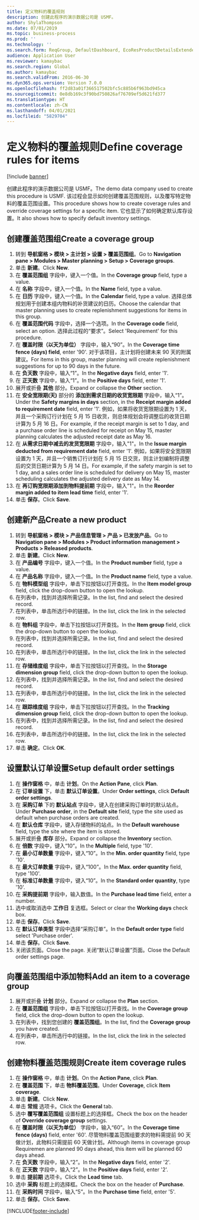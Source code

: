 ```yaml
---
title: 定义物料的覆盖规则
description: 创建此程序的演示数据公司是 USMF。
author: ShylaThompson
ms.date: 07/01/2019
ms.topic: business-process
ms.prod: ''
ms.technology: ''
ms.search.form: ReqGroup, DefaultDashboard, EcoResProductDetailsExtended, EcoResProductCreate, InventItemOrderSetup, ReqItemTable
audience: Application User
ms.reviewer: kamaybac
ms.search.region: Global
ms.author: kamaybac
ms.search.validFrom: 2016-06-30
ms.dyn365.ops.version: Version 7.0.0
ms.openlocfilehash: ff2d83a01f366517502bfc5c885b6f963bd945ca
ms.sourcegitcommit: 0e8db169c3f90bd750826af76709ef5d621fd377
ms.translationtype: HT
ms.contentlocale: zh-CN
ms.lasthandoff: 04/01/2021
ms.locfileid: "5829704"
---
```

# <a name="define-coverage-rules-for-items"></a><span data-ttu-id="5de6d-103">定义物料的覆盖规则</span><span class="sxs-lookup"><span data-stu-id="5de6d-103">Define coverage rules for items</span></span>

[!include [banner](../../includes/banner.md)]

<span data-ttu-id="5de6d-104">创建此程序的演示数据公司是 USMF。</span><span class="sxs-lookup"><span data-stu-id="5de6d-104">The demo data company used to create this procedure is USMF.</span></span> <span data-ttu-id="5de6d-105">该过程会显示如何创建覆盖范围规则，以及覆写特定物料的覆盖范围设置。</span><span class="sxs-lookup"><span data-stu-id="5de6d-105">This procedure shows how to create coverage rules and override coverage settings for a specific item.</span></span> <span data-ttu-id="5de6d-106">它也显示了如何确定默认库存设置。</span><span class="sxs-lookup"><span data-stu-id="5de6d-106">It also shows how to specify default inventory settings.</span></span>


## <a name="create-a-coverage-group"></a><span data-ttu-id="5de6d-107">创建覆盖范围组</span><span class="sxs-lookup"><span data-stu-id="5de6d-107">Create a coverage group</span></span>
1. <span data-ttu-id="5de6d-108">转到 **导航窗格 > 模块 > 主计划 > 设置 > 覆盖范围组**。</span><span class="sxs-lookup"><span data-stu-id="5de6d-108">Go to **Navigation pane > Modules > Master planning > Setup > Coverage groups**.</span></span>
2. <span data-ttu-id="5de6d-109">单击 **新建**。</span><span class="sxs-lookup"><span data-stu-id="5de6d-109">Click **New**.</span></span>
3. <span data-ttu-id="5de6d-110">在 **覆盖范围组** 字段中，键入一个值。</span><span class="sxs-lookup"><span data-stu-id="5de6d-110">In the **Coverage group** field, type a value.</span></span>
4. <span data-ttu-id="5de6d-111">在 **名称** 字段中，键入一个值。</span><span class="sxs-lookup"><span data-stu-id="5de6d-111">In the **Name** field, type a value.</span></span>
5. <span data-ttu-id="5de6d-112">在 **日历** 字段中，键入一个值。</span><span class="sxs-lookup"><span data-stu-id="5de6d-112">In the **Calendar** field, type a value.</span></span> <span data-ttu-id="5de6d-113">选择总体规划用于创建本组内物料的补货建议的日历。</span><span class="sxs-lookup"><span data-stu-id="5de6d-113">Choose the calendar that master planning uses to create replenishment suggestions for items in this group.</span></span>  
6. <span data-ttu-id="5de6d-114">在 **覆盖范围代码** 字段中，选择一个选项。</span><span class="sxs-lookup"><span data-stu-id="5de6d-114">In the **Coverage code** field, select an option.</span></span> <span data-ttu-id="5de6d-115">选择此过程的“要求”。</span><span class="sxs-lookup"><span data-stu-id="5de6d-115">Select 'Requirement' for this procedure.</span></span>  
7. <span data-ttu-id="5de6d-116">在 **覆盖时限（以天为单位）** 字段中，输入“90”。</span><span class="sxs-lookup"><span data-stu-id="5de6d-116">In the **Coverage time fence (days) field**, enter '90'.</span></span> <span data-ttu-id="5de6d-117">对于该项目，主计划将创建未来 90 天的附属建议。</span><span class="sxs-lookup"><span data-stu-id="5de6d-117">For items in this group, master planning will create replenishment suggestions for up to 90 days in the future.</span></span>  
8. <span data-ttu-id="5de6d-118">在 **负天数** 字段中，输入“1”。</span><span class="sxs-lookup"><span data-stu-id="5de6d-118">In the **Negative days** field, enter '1'.</span></span>
9. <span data-ttu-id="5de6d-119">在 **正天数** 字段中，输入“1”。</span><span class="sxs-lookup"><span data-stu-id="5de6d-119">In the **Positive days** field, enter '1'.</span></span>
10. <span data-ttu-id="5de6d-120">展开或折叠 **其他** 部分。</span><span class="sxs-lookup"><span data-stu-id="5de6d-120">Expand or collapse the **Other** section.</span></span>
11. <span data-ttu-id="5de6d-121">在 **安全宽限期(天)** 部分的 **添加到需求日期的收货宽限期** 字段中，输入“1”。</span><span class="sxs-lookup"><span data-stu-id="5de6d-121">Under the **Safety margins in days** section, in the **Receipt margin added to requirement date** field, enter '1'.</span></span> <span data-ttu-id="5de6d-122">例如，如果将收货宽限期设置为 1 天，并且一个采购订行计划在 5 月 15 日收货，则总体规划会将调整后的收货日期计算为 5 月 16 日。</span><span class="sxs-lookup"><span data-stu-id="5de6d-122">For example, if the receipt margin is set to 1 day, and a purchase order line is scheduled for receipt on May 15, master planning calculates the adjusted receipt date as May 16.</span></span>  
12. <span data-ttu-id="5de6d-123">在 **从需求日期中减去的发货宽限期** 字段中，输入"1"。</span><span class="sxs-lookup"><span data-stu-id="5de6d-123">In the **Issue margin deducted from requirement date** field, enter '1'.</span></span> <span data-ttu-id="5de6d-124">例如，如果将安全宽限期设置为 1 天，并且一个销售订行计划在 5 月 15 日交货，则主计划编制将调整后的交货日期计算为 5 月 14 日。</span><span class="sxs-lookup"><span data-stu-id="5de6d-124">For example, if the safety margin is set to 1 day, and a sales order line is scheduled for delivery on May 15, master scheduling calculates the adjusted delivery date as May 14.</span></span>  
13. <span data-ttu-id="5de6d-125">在 **再订购宽限期添加到物料提前期** 字段中，输入"1"。</span><span class="sxs-lookup"><span data-stu-id="5de6d-125">In the **Reorder margin added to item lead time** field, enter '1'.</span></span>
14. <span data-ttu-id="5de6d-126">单击 **保存**。</span><span class="sxs-lookup"><span data-stu-id="5de6d-126">Click **Save**.</span></span>

## <a name="create-a-new-product"></a><span data-ttu-id="5de6d-127">创建新产品</span><span class="sxs-lookup"><span data-stu-id="5de6d-127">Create a new product</span></span>
1. <span data-ttu-id="5de6d-128">转到 **导航窗格 > 模块 > 产品信息管理 > 产品 > 已发放产品**。</span><span class="sxs-lookup"><span data-stu-id="5de6d-128">Go to **Navigation pane > Modules > Product information management > Products > Released products**.</span></span>
2. <span data-ttu-id="5de6d-129">单击 **新建**。</span><span class="sxs-lookup"><span data-stu-id="5de6d-129">Click **New**.</span></span>
3. <span data-ttu-id="5de6d-130">在 **产品编号** 字段中，键入一个值。</span><span class="sxs-lookup"><span data-stu-id="5de6d-130">In the **Product number** field, type a value.</span></span>
4. <span data-ttu-id="5de6d-131">在 **产品名称** 字段中，键入一个值。</span><span class="sxs-lookup"><span data-stu-id="5de6d-131">In the **Product name** field, type a value.</span></span>
5. <span data-ttu-id="5de6d-132">在 **物料模型组** 字段中，单击下拉按钮以打开查找。</span><span class="sxs-lookup"><span data-stu-id="5de6d-132">In the **Item model group** field, click the drop-down button to open the lookup.</span></span>
6. <span data-ttu-id="5de6d-133">在列表中，找到并选择所需记录。</span><span class="sxs-lookup"><span data-stu-id="5de6d-133">In the list, find and select the desired record.</span></span>
7. <span data-ttu-id="5de6d-134">在列表中，单击所选行中的链接。</span><span class="sxs-lookup"><span data-stu-id="5de6d-134">In the list, click the link in the selected row.</span></span>
8. <span data-ttu-id="5de6d-135">在 **物料组** 字段中，单击下拉按钮以打开查找。</span><span class="sxs-lookup"><span data-stu-id="5de6d-135">In the **Item group** field, click the drop-down button to open the lookup.</span></span>
9. <span data-ttu-id="5de6d-136">在列表中，找到并选择所需记录。</span><span class="sxs-lookup"><span data-stu-id="5de6d-136">In the list, find and select the desired record.</span></span>
10. <span data-ttu-id="5de6d-137">在列表中，单击所选行中的链接。</span><span class="sxs-lookup"><span data-stu-id="5de6d-137">In the list, click the link in the selected row.</span></span>
11. <span data-ttu-id="5de6d-138">在 **存储维度组** 字段中，单击下拉按钮以打开查找。</span><span class="sxs-lookup"><span data-stu-id="5de6d-138">In the **Storage dimension group** field, click the drop-down button to open the lookup.</span></span>
12. <span data-ttu-id="5de6d-139">在列表中，找到并选择所需记录。</span><span class="sxs-lookup"><span data-stu-id="5de6d-139">In the list, find and select the desired record.</span></span>
13. <span data-ttu-id="5de6d-140">在列表中，单击所选行中的链接。</span><span class="sxs-lookup"><span data-stu-id="5de6d-140">In the list, click the link in the selected row.</span></span>
14. <span data-ttu-id="5de6d-141">在 **跟踪维度组** 字段中，单击下拉按钮以打开查找。</span><span class="sxs-lookup"><span data-stu-id="5de6d-141">In the **Tracking dimension group** field, click the drop-down button to open the lookup.</span></span>
15. <span data-ttu-id="5de6d-142">在列表中，找到并选择所需记录。</span><span class="sxs-lookup"><span data-stu-id="5de6d-142">In the list, find and select the desired record.</span></span>
16. <span data-ttu-id="5de6d-143">在列表中，单击所选行中的链接。</span><span class="sxs-lookup"><span data-stu-id="5de6d-143">In the list, click the link in the selected row.</span></span>
17. <span data-ttu-id="5de6d-144">单击 **确定**。</span><span class="sxs-lookup"><span data-stu-id="5de6d-144">Click **OK**.</span></span>

## <a name="setup-default-order-settings"></a><span data-ttu-id="5de6d-145">设置默认订单设置</span><span class="sxs-lookup"><span data-stu-id="5de6d-145">Setup default order settings</span></span>
1. <span data-ttu-id="5de6d-146">在 **操作窗格** 中，单击 **计划**。</span><span class="sxs-lookup"><span data-stu-id="5de6d-146">On the **Action Pane**, click **Plan**.</span></span>
2. <span data-ttu-id="5de6d-147">在 **订单设置** 下，单击 **默认订单设置**。</span><span class="sxs-lookup"><span data-stu-id="5de6d-147">Under **Order settings**, click **Default order settings**.</span></span>
3. <span data-ttu-id="5de6d-148">在 **采购订单** 下的 **默认站点** 字段中，键入在创建采购订单时的默认站点。</span><span class="sxs-lookup"><span data-stu-id="5de6d-148">Under **Purchase order**, in the **Default site** field, type the site used as default when purchase orders are created.</span></span>
4. <span data-ttu-id="5de6d-149">在 **默认仓库** 字段中，键入存储物料的站点。</span><span class="sxs-lookup"><span data-stu-id="5de6d-149">In the **Default warehouse** field, type the site where the item is stored.</span></span>
5. <span data-ttu-id="5de6d-150">展开或折叠 **库存** 部分。</span><span class="sxs-lookup"><span data-stu-id="5de6d-150">Expand or collapse the **Inventory** section.</span></span>
6. <span data-ttu-id="5de6d-151">在 **倍数** 字段中，键入“10”。</span><span class="sxs-lookup"><span data-stu-id="5de6d-151">In the **Multiple** field, type '10'.</span></span>
7. <span data-ttu-id="5de6d-152">在 **最小订单数量** 字段中，键入“10”。</span><span class="sxs-lookup"><span data-stu-id="5de6d-152">In the **Min. order quantity** field, type '10'.</span></span>
8. <span data-ttu-id="5de6d-153">在 **最大订单数量** 字段中，键入“100”。</span><span class="sxs-lookup"><span data-stu-id="5de6d-153">In the **Max. order quantity** field, type '100'.</span></span>
9. <span data-ttu-id="5de6d-154">在 **标准订单数量** 字段中，键入“10”。</span><span class="sxs-lookup"><span data-stu-id="5de6d-154">In the **Standard order quantity**, type '10'.</span></span>
10. <span data-ttu-id="5de6d-155">在 **采购提前期** 字段中，输入数值。</span><span class="sxs-lookup"><span data-stu-id="5de6d-155">In the **Purchase lead time** field, enter a number.</span></span>
11. <span data-ttu-id="5de6d-156">选中或取消选中 **工作日** 复选框。</span><span class="sxs-lookup"><span data-stu-id="5de6d-156">Select or clear the **Working days** check box.</span></span>
12. <span data-ttu-id="5de6d-157">单击 **保存**。</span><span class="sxs-lookup"><span data-stu-id="5de6d-157">Click **Save**.</span></span>
13. <span data-ttu-id="5de6d-158">在 **默认订单类型** 字段中选择“采购订单”。</span><span class="sxs-lookup"><span data-stu-id="5de6d-158">In the **Default order type** field select 'Purchase order'.</span></span>
14. <span data-ttu-id="5de6d-159">单击 **保存**。</span><span class="sxs-lookup"><span data-stu-id="5de6d-159">Click **Save**.</span></span>
15. <span data-ttu-id="5de6d-160">关闭该页面。</span><span class="sxs-lookup"><span data-stu-id="5de6d-160">Close the page.</span></span> <span data-ttu-id="5de6d-161">关闭“默认订单设置”页面。</span><span class="sxs-lookup"><span data-stu-id="5de6d-161">Close the Default order settings page.</span></span>  

## <a name="add-an-item-to-a-coverage-group"></a><span data-ttu-id="5de6d-162">向覆盖范围组中添加物料</span><span class="sxs-lookup"><span data-stu-id="5de6d-162">Add an item to a coverage group</span></span>
1. <span data-ttu-id="5de6d-163">展开或折叠 **计划** 部分。</span><span class="sxs-lookup"><span data-stu-id="5de6d-163">Expand or collapse the **Plan** section.</span></span>
2. <span data-ttu-id="5de6d-164">在 **覆盖范围组** 字段中，单击下拉按钮以打开查找。</span><span class="sxs-lookup"><span data-stu-id="5de6d-164">In the **Coverage group** field, click the drop-down button to open the lookup.</span></span>
3. <span data-ttu-id="5de6d-165">在列表中，找到您创建的 **覆盖范围组**。</span><span class="sxs-lookup"><span data-stu-id="5de6d-165">In the list, find the **Coverage group** you have created.</span></span>
4. <span data-ttu-id="5de6d-166">在列表中，单击所选行中的链接。</span><span class="sxs-lookup"><span data-stu-id="5de6d-166">In the list, click the link in the selected row.</span></span>

## <a name="create-item-coverage-rules"></a><span data-ttu-id="5de6d-167">创建物料覆盖范围规则</span><span class="sxs-lookup"><span data-stu-id="5de6d-167">Create item coverage rules</span></span>
1. <span data-ttu-id="5de6d-168">在 **操作窗格** 中，单击 **计划**。</span><span class="sxs-lookup"><span data-stu-id="5de6d-168">On the **Action Pane**, click **Plan**.</span></span>
2. <span data-ttu-id="5de6d-169">在 **覆盖范围** 下，单击 **物料覆盖范围**。</span><span class="sxs-lookup"><span data-stu-id="5de6d-169">Under **Coverage**, click **Item coverage**.</span></span>
3. <span data-ttu-id="5de6d-170">单击 **新建**。</span><span class="sxs-lookup"><span data-stu-id="5de6d-170">Click **New**.</span></span>
4. <span data-ttu-id="5de6d-171">单击 **常规** 选项卡。</span><span class="sxs-lookup"><span data-stu-id="5de6d-171">Click the **General** tab.</span></span>
5. <span data-ttu-id="5de6d-172">选中 **覆写覆盖范围组** 设置标题上的选择框。</span><span class="sxs-lookup"><span data-stu-id="5de6d-172">Check the box on the header of **Override coverage group** settings.</span></span>
6. <span data-ttu-id="5de6d-173">在 **覆盖时限（以天为单位）** 字段中，输入“60”。</span><span class="sxs-lookup"><span data-stu-id="5de6d-173">In the **Coverage time fence (days)** field, enter '60'.</span></span> <span data-ttu-id="5de6d-174">尽管物料覆盖范围组要求的物料需提前 90 天做计划，此物料只需提前 60 天做计划。</span><span class="sxs-lookup"><span data-stu-id="5de6d-174">Although items in coverage group Requiremen are planned 90 days ahead, this item will be planned 60 days ahead.</span></span>  
7. <span data-ttu-id="5de6d-175">在 **负天数** 字段中，输入“2”。</span><span class="sxs-lookup"><span data-stu-id="5de6d-175">In the **Negative days** field, enter '2'.</span></span>
8. <span data-ttu-id="5de6d-176">在 **正天数** 字段中，输入“2”。</span><span class="sxs-lookup"><span data-stu-id="5de6d-176">In the **Positive days** field, enter '2'.</span></span>
9. <span data-ttu-id="5de6d-177">单击 **提前期** 选项卡。</span><span class="sxs-lookup"><span data-stu-id="5de6d-177">Click the **Lead time** tab.</span></span>
10. <span data-ttu-id="5de6d-178">选中 **采购** 标题上的选择框。</span><span class="sxs-lookup"><span data-stu-id="5de6d-178">Check the box on the header of **Purchase**.</span></span>
11. <span data-ttu-id="5de6d-179">在 **采购时间** 字段中，输入“5”。</span><span class="sxs-lookup"><span data-stu-id="5de6d-179">In the **Purchase time** field, enter '5'.</span></span>
12. <span data-ttu-id="5de6d-180">单击 **保存**。</span><span class="sxs-lookup"><span data-stu-id="5de6d-180">Click **Save**.</span></span>



[!INCLUDE[footer-include](../../../includes/footer-banner.md)]
